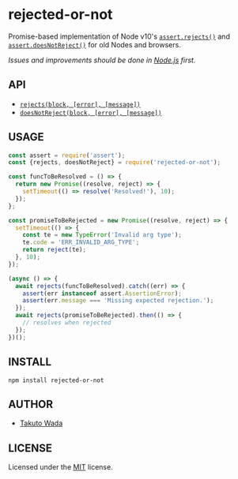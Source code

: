 rejected-or-not
=======================================

Promise-based implementation of Node v10's [`assert.rejects()`](https://nodejs.org/api/assert.html#assert_assert_rejects_block_error_message) and [`assert.doesNotReject()`](https://nodejs.org/api/assert.html#assert_assert_doesnotreject_block_error_message) for old Nodes and browsers.

*Issues and improvements should be done in [Node.js](https://github.com/nodejs/node/issues) first.*


API
---------------------------------------

- [`rejects(block, [error], [message])`](https://nodejs.org/api/assert.html#assert_assert_rejects_block_error_message)
- [`doesNotReject(block, [error], [message])`](https://nodejs.org/api/assert.html#assert_assert_doesnotreject_block_error_message)


USAGE
---------------------------------------

```javascript
const assert = require('assert');
const {rejects, doesNotReject} = require('rejected-or-not');

const funcToBeResolved = () => {
  return new Promise((resolve, reject) => {
    setTimeout(() => resolve('Resolved!'), 10);
  });
};

const promiseToBeRejected = new Promise((resolve, reject) => {
  setTimeout(() => {
    const te = new TypeError('Invalid arg type');
    te.code = 'ERR_INVALID_ARG_TYPE';
    return reject(te);
  }, 10);
});

(async () => {
  await rejects(funcToBeResolved).catch((err) => {
    assert(err instanceof assert.AssertionError);
    assert(err.message === 'Missing expected rejection.');
  });
  await rejects(promiseToBeRejected).then(() => {
    // resolves when rejected
  });
})();
```


INSTALL
---------------------------------------

```
npm install rejected-or-not
```


AUTHOR
---------------------------------------
* [Takuto Wada](https://github.com/twada)


LICENSE
---------------------------------------
Licensed under the [MIT](http://twada.mit-license.org/) license.
